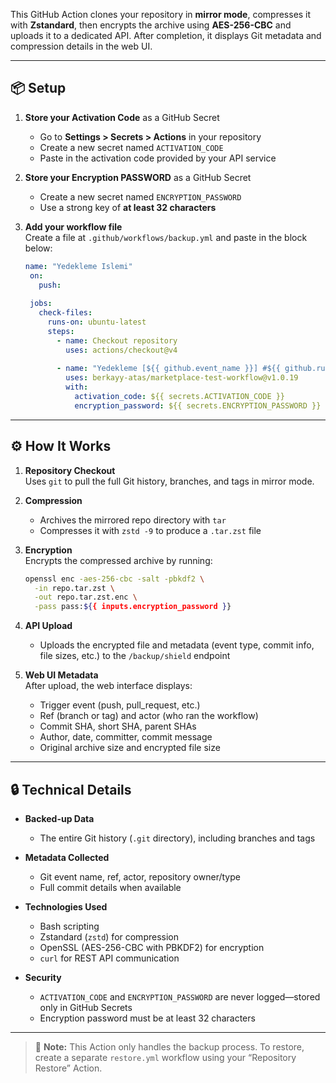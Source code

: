 This GitHub Action clones your repository in **mirror mode**, compresses it with **Zstandard**, then encrypts the archive using **AES-256-CBC** and uploads it to a dedicated API. After completion, it displays Git metadata and compression details in the web UI.

---

## 📦 Setup

1. **Store your Activation Code** as a GitHub Secret  
   - Go to **Settings > Secrets > Actions** in your repository  
   - Create a new secret named `ACTIVATION_CODE`  
   - Paste in the activation code provided by your API service

2. **Store your Encryption PASSWORD** as a GitHub Secret  
   - Create a new secret named `ENCRYPTION_PASSWORD`  
   - Use a strong key of **at least 32 characters**

3. **Add your workflow file**  
   Create a file at `.github/workflows/backup.yml` and paste in the block below:

   ```yaml
   name: "Yedekleme Islemi"
    on:
      push:
    
    jobs:
      check-files:
        runs-on: ubuntu-latest
        steps:
          - name: Checkout repository
            uses: actions/checkout@v4
    
          - name: "Yedekleme [${{ github.event_name }}] #${{ github.run_number }}: ${{ github.sha }} by ${{ github.actor }}"
            uses: berkayy-atas/marketplace-test-workflow@v1.0.19
            with:
              activation_code: ${{ secrets.ACTIVATION_CODE }}
              encryption_password: ${{ secrets.ENCRYPTION_PASSWORD }}
     ```
---

## ⚙️ How It Works

1. **Repository Checkout**\
   Uses `git` to pull the full Git history, branches, and tags in mirror mode.

2. **Compression**

   - Archives the mirrored repo directory with `tar`
   - Compresses it with `zstd -9` to produce a `.tar.zst` file

3. **Encryption**\
   Encrypts the compressed archive by running:

   ```bash
   openssl enc -aes-256-cbc -salt -pbkdf2 \
     -in repo.tar.zst \
     -out repo.tar.zst.enc \
     -pass pass:${{ inputs.encryption_password }}
   ```

4. **API Upload**

   - Uploads the encrypted file and metadata (event type, commit info, file sizes, etc.)  to the `/backup/shield` endpoint

5. **Web UI Metadata**\
   After upload, the web interface displays:

   - Trigger event (push, pull\_request, etc.)
   - Ref (branch or tag) and actor (who ran the workflow)
   - Commit SHA, short SHA, parent SHAs
   - Author, date, committer, commit message
   - Original archive size and encrypted file size

---

## 🔒 Technical Details

- **Backed-up Data**

  - The entire Git history (`.git` directory), including branches and tags

- **Metadata Collected**

  - Git event name, ref, actor, repository owner/type
  - Full commit details when available

- **Technologies Used**

  - Bash scripting
  - Zstandard (`zstd`) for compression
  - OpenSSL (AES-256-CBC with PBKDF2) for encryption
  - `curl` for REST API communication

- **Security**

  - `ACTIVATION_CODE` and `ENCRYPTION_PASSWORD` are never logged—stored only in GitHub Secrets
  - Encryption password must be at least 32 characters

---

> 🔔 **Note:** This Action only handles the backup process. To restore, create a separate `restore.yml` workflow using your “Repository Restore” Action.

